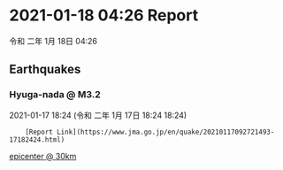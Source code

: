 # 2021-01-18 04:26 Report
令和 二年 1月 18日 04:26

## Earthquakes
### Hyuga-nada @ M3.2
2021-01-17 18:24 (令和 二年 1月 17日 18:24 18:24)
  
        [Report Link](https://www.jma.go.jp/en/quake/20210117092721493-17182424.html)  
[epicenter @ 30km](https://www.google.com/maps/place/32°06'00%22+131°48'00%22/@32.1,131.8,17z/data=!3m1!4b1!4m5!3m4!1s0x0:0x0!8m2!3d32.1!4d131.8)